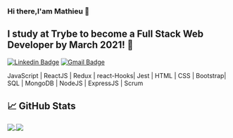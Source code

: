 ### Hi there,I'am Mathieu 👋


 ## I study at **Trybe** to become a **Full Stack Web Developer** by March 2021! 🚀

  [![Linkedin Badge](https://img.shields.io/badge/-LinkedIn-blue?style=flat-square&logo=Linkedin&logoColor=white&link=https://www.linkedin.com/in/mathieu-bouhelier/)](https://www.linkedin.com/in/mathieu-bouhelier/)
  [![Gmail Badge](https://img.shields.io/badge/-Gmail-c14438?style=flat-square&logo=Gmail&logoColor=white&link=mailto:mathieubouhelier@gmail.com)](mailto:mathieubouhelier@gmail.com)

<p> JavaScript | ReactJS | Redux | react-Hooks| Jest | HTML | CSS | Bootstrap| SQL | MongoDB | NodeJS | ExpressJS | Scrum</p>

## :chart_with_upwards_trend: GitHub Stats

<a href="https://github.com/mathieubouhelier/mathieubouhelier">
  <img align="center" src="https://github-readme-stats.vercel.app/api/top-langs/?username=mathieubouhelier&hide=shell&theme=vue-dark" style="max-width:100%;" />
</a>
<a href="https://github.com/mathieubouhelier/mathieubouhelier">
  <img align="center" src="https://github-readme-stats.vercel.app/api?username=mathieubouhelier&theme=vue-dark" style="max-width:100%;" />
</a>

